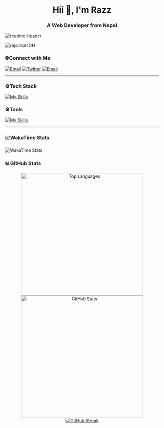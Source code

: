 <h1 align="center">Hii 👋, I'm Razz</h1>

<h3 align="center">A Web Developer from Nepal</h3>

![readme-header](headerfixed.jpg)

<p align="left">
  <img src="https://komarev.com/ghpvc/?username=rajscriptsGH&label=Profile%20views&color=0e75b6&style=flat" alt="rajscriptsGH" />
</p>

### 🌐Connect with Me

[![Email](https://skillicons.dev/icons?i=gmail)](mailto:rajscripts.lk@gmail.com.com)
[![Twitter](https://skillicons.dev/icons?i=twitter)](https://twitter.com/rajscriptsX)
[![Email](https://skillicons.dev/icons?i=gmail)](mailto:vector36razz@gmail.com)


---

### ⚙️Tech Stack

[![My Skills](https://skillicons.dev/icons?i=ts,js,java,next,react,tailwind,nodejs,express,postgres,prisma,mongodb,mysql,html,css,&theme=light)](https://skills.thijs.gg)

### ⚙️Tools

[![My Skills](https://skillicons.dev/icons?i=linux,vscode,git,github,postman,npm,notion,figma,vite,vercel&theme=light)](https://skills.thijs.gg)

---

### 📈WakaTime Stats

![WakaTime Stats](https://github-readme-stats.vercel.app/api/wakatime?username=rajscriptsWT&layout=compact&theme=tokyonight)


### 📊GitHub Stats
<div align="center">

  <a href="https://github.com/rajscriptsGH">
    <img alt="Top Languages" src="https://readme-stats.warengonzaga.com/api/top-langs?username=rajscriptsGH&layout=compact&theme=radical" width="400px"/>
  </a>

  <a href="https://github.com/rajscriptsGH">
    <img alt="GitHub Stats" src="https://readme-stats.warengonzaga.com/api?username=rajscriptsGH&show_icons=true&count_private=true&theme=radical" width="400px"/>
  </a>

  <br/>

  <a href="https://github.com/rajscriptsGH">
    <img alt="GitHub Streak" src="https://streak-stats.demolab.com?user=rajscriptsGH&theme=radical&border_radius=2.5"/>
  </a>

</div>
